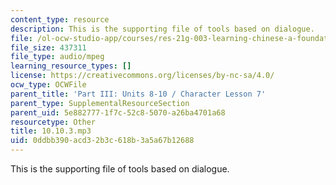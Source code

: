 ```yaml
---
content_type: resource
description: This is the supporting file of tools based on dialogue.
file: /ol-ocw-studio-app/courses/res-21g-003-learning-chinese-a-foundation-course-in-mandarin-spring-2011/0ddbb390acd32b3c618b3a5a67b12688_10.10.3.mp3
file_size: 437311
file_type: audio/mpeg
learning_resource_types: []
license: https://creativecommons.org/licenses/by-nc-sa/4.0/
ocw_type: OCWFile
parent_title: 'Part III: Units 8-10 / Character Lesson 7'
parent_type: SupplementalResourceSection
parent_uid: 5e882777-1f7c-52c8-5070-a26ba4701a68
resourcetype: Other
title: 10.10.3.mp3
uid: 0ddbb390-acd3-2b3c-618b-3a5a67b12688
---
```

This is the supporting file of tools based on dialogue.